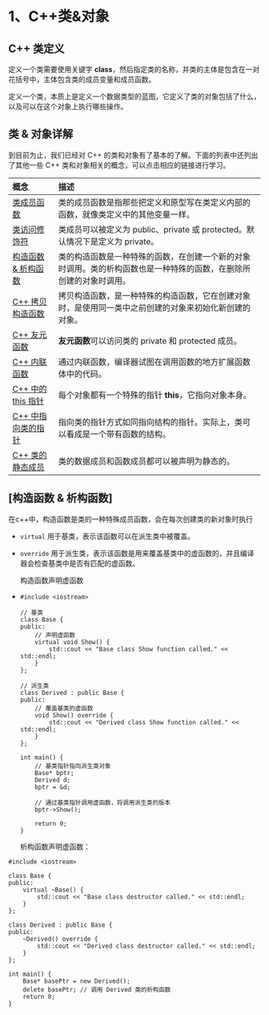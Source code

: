 # 1、C++类&对象

## C++ 类定义

定义一个类需要使用关键字 **class**，然后指定类的名称，并类的主体是包含在一对花括号中，主体包含类的成员变量和成员函数。

定义一个类，本质上是定义一个数据类型的蓝图，它定义了类的对象包括了什么，以及可以在这个对象上执行哪些操作。

## 类 & 对象详解

到目前为止，我们已经对 C++ 的类和对象有了基本的了解。下面的列表中还列出了其他一些 C++ 类和对象相关的概念，可以点击相应的链接进行学习。

| 概念                                                         | 描述                                                         |
| :----------------------------------------------------------- | :----------------------------------------------------------- |
| [类成员函数](https://www.runoob.com/cplusplus/cpp-class-member-functions.html) | 类的成员函数是指那些把定义和原型写在类定义内部的函数，就像类定义中的其他变量一样。 |
| [类访问修饰符](https://www.runoob.com/cplusplus/cpp-class-access-modifiers.html) | 类成员可以被定义为 public、private 或 protected。默认情况下是定义为 private。 |
| [构造函数 & 析构函数](https://www.runoob.com/cplusplus/cpp-constructor-destructor.html) | 类的构造函数是一种特殊的函数，在创建一个新的对象时调用。类的析构函数也是一种特殊的函数，在删除所创建的对象时调用。 |
| [C++ 拷贝构造函数](https://www.runoob.com/cplusplus/cpp-copy-constructor.html) | 拷贝构造函数，是一种特殊的构造函数，它在创建对象时，是使用同一类中之前创建的对象来初始化新创建的对象。 |
| [C++ 友元函数](https://www.runoob.com/cplusplus/cpp-friend-functions.html) | **友元函数**可以访问类的 private 和 protected 成员。         |
| [C++ 内联函数](https://www.runoob.com/cplusplus/cpp-inline-functions.html) | 通过内联函数，编译器试图在调用函数的地方扩展函数体中的代码。 |
| [C++ 中的 this 指针](https://www.runoob.com/cplusplus/cpp-this-pointer.html) | 每个对象都有一个特殊的指针 **this**，它指向对象本身。        |
| [C++ 中指向类的指针](https://www.runoob.com/cplusplus/cpp-pointer-to-class.html) | 指向类的指针方式如同指向结构的指针。实际上，类可以看成是一个带有函数的结构。 |
| [C++ 类的静态成员](https://www.runoob.com/cplusplus/cpp-static-members.html) | 类的数据成员和函数成员都可以被声明为静态的。                 |

## [构造函数 & 析构函数]

在c++中，构造函数是类的一种特殊成员函数，会在每次创建类的新对象时执行

- `virtual` 用于基类，表示该函数可以在派生类中被覆盖。

- `override` 用于派生类，表示该函数是用来覆盖基类中的虚函数的，并且编译器会检查基类中是否有匹配的虚函数。

  构造函数声明虚函数

- ```
  #include <iostream>
  
  // 基类
  class Base {
  public:
      // 声明虚函数
      virtual void Show() {
          std::cout << "Base class Show function called." << std::endl;
      }
  };
  
  // 派生类
  class Derived : public Base {
  public:
      // 覆盖基类的虚函数
      void Show() override {
          std::cout << "Derived class Show function called." << std::endl;
      }
  };
  
  int main() {
      // 基类指针指向派生类对象
      Base* bptr;
      Derived d;
      bptr = &d;
  
      // 通过基类指针调用虚函数，将调用派生类的版本
      bptr->Show();
  
      return 0;
  }
  ```

  析构函数声明虚函数：

```
#include <iostream>

class Base {
public:
    virtual ~Base() {
        std::cout << "Base class destructor called." << std::endl;
    }
};

class Derived : public Base {
public:
    ~Derived() override {
        std::cout << "Derived class destructor called." << std::endl;
    }
};

int main() {
    Base* basePtr = new Derived();
    delete basePtr; // 调用 Derived 类的析构函数
    return 0;
}

```

